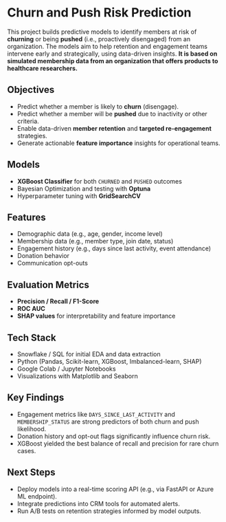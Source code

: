 # Churn and Push Risk Prediction

This project builds predictive models to identify members at risk of **churning** or being **pushed** (i.e., proactively disengaged) from an organization. The models aim to help retention and engagement teams intervene early and strategically, using data-driven insights. **It is based on simulated membership data from an organization that offers products to healthcare researchers.**

## Objectives

- Predict whether a member is likely to **churn** (disengage).
- Predict whether a member will be **pushed** due to inactivity or other criteria.
- Enable data-driven **member retention** and **targeted re-engagement** strategies.
- Generate actionable **feature importance** insights for operational teams.

## Models

- **XGBoost Classifier** for both `CHURNED` and `PUSHED` outcomes
- Bayesian Optimization and testing with **Optuna**
- Hyperparameter tuning with **GridSearchCV**


## Features

- Demographic data (e.g., age, gender, income level)
- Membership data (e.g., member type, join date, status)
- Engagement history (e.g., days since last activity, event attendance)
- Donation behavior
- Communication opt-outs

## Evaluation Metrics

- **Precision / Recall / F1-Score**
- **ROC AUC**
- **SHAP values** for interpretability and feature importance

## Tech Stack

- Snowflake / SQL for initial EDA and data extraction
- Python (Pandas, Scikit-learn, XGBoost, Imbalanced-learn, SHAP)
- Google Colab / Jupyter Notebooks
- Visualizations with Matplotlib and Seaborn

## Key Findings

- Engagement metrics like `DAYS_SINCE_LAST_ACTIVITY` and `MEMBERSHIP_STATUS` are strong predictors of both churn and push likelihood.
- Donation history and opt-out flags significantly influence churn risk.
- XGBoost yielded the best balance of recall and precision for rare churn cases.

## Next Steps

- Deploy models into a real-time scoring API (e.g., via FastAPI or Azure ML endpoint).
- Integrate predictions into CRM tools for automated alerts.
- Run A/B tests on retention strategies informed by model outputs.
